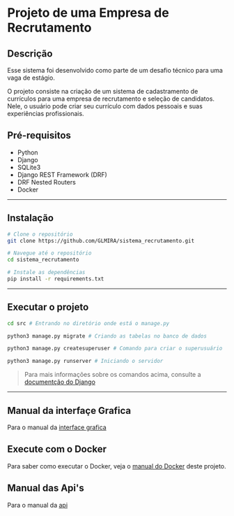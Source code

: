# Projeto de uma Empresa de Recrutamento

## Descrição
Esse sistema foi desenvolvido como parte de um desafio técnico para uma vaga de estágio.

O projeto consiste na criação de um sistema de cadastramento de currículos
 para uma empresa de recrutamento e seleção de candidatos. 
 Nele, o usuário pode criar seu currículo com dados pessoais
e suas experiências profissionais.

## Pré-requisitos
- Python 
- Django 
- SQLite3
- Django REST Framework (DRF)
- DRF Nested Routers
- Docker 


-------------------------------------
## Instalação

```bash
# Clone o repositório 
git clone https://github.com/GLMIRA/sistema_recrutamento.git 

# Navegue até o repositório 
cd sistema_recrutamento

# Instale as dependências 
pip install -r requirements.txt
```


-----------------------------
## Executar o projeto 
```Bash
cd src # Entrando no diretório onde está o manage.py

python3 manage.py migrate # Criando as tabelas no banco de dados

python3 manage.py createsuperuser # Comando para criar o superusuário 

python3 manage.py runserver # Iniciando o servidor

```
> Para mais informações sobre os comandos acima, consulte a [documentção do Django](https://docs.djangoproject.com/en/5.1/intro/tutorial01/)


----------------------------

## Manual da interfaçe Grafica
Para o manual da [interface grafica](./INTRFACE.md) 

## Execute com o Docker
Para saber como executar o Docker, veja o [manual do Docker](./DOCKER.md) deste projeto.

## Manual das Api's
Para o manual da [api](./API.md)